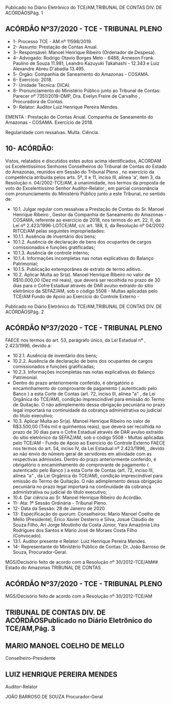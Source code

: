 Publicado  no  Diário  Eletrônico do TCE/AM,TRIBUNAL DE CONTAS DIV. DE ACÓRDÃOSPág. 1

## ACÓRDÃO Nº37/2020 - TCE - TRIBUNAL PLENO

- 1- Processo TCE - AM nº 11598/2019.
- 2- Assunto: Prestação de Contas Anual.
- 3- Responsável: Manoel Henrique Ribeiro (Ordenador de Despesa).
- 4- Advogado: Rodrigo Otavio Borges Melo - 6488, Anneson Frank Paulino de Souza 11.981,  Leandro  Kazuyuki  Takahashi  -  12.343  e  Luiz  Alexandre  Abreu  D'abadia  13.495.
- 5- Órgão: Companhia de Saneamento do Amazonas - COSAMA.
- 6- Exercício: 2018.
- 7- Unidade Técnica: DICAI.
- 8- Pronunciamento  do  Ministério  Público  junto  ao  Tribunal  de  Contas: Parecer  nº 7351/2019-DMP, Dra. Evelyn Freire de Carvalho , Procuradora de Contas.
- 9- Relator: Auditor Luiz Henrique Pereira Mendes.

EMENTA :  Prestação  de  Contas  Anual.  Companhia de Saneamento do Amazonas - COSAMA. Exercício de 2018.

Regularidade com ressalvas. Multa. Ciência.

## 10-  ACÓRDÃO:

Vistos, relatados e discutidos estes autos acima identificados, ACORDAM os Excelentíssimos Senhores Conselheiros do Tribunal de Contas do Estado do Amazonas, reunidos em Sessão do Tribunal Pleno , no exercício da competência atribuída pelos arts. 5º, II e 11, inciso III, alínea 'a', item 3, da Resolução n. 04/2002-TCE/AM, à unanimidade, nos  termos  da  proposta  de  voto  do  Excelentíssimo  Senhor  Auditor-Relator ,  em  parcial consonância com pronunciamento do Ministério Público junto a este Tribunal, no sentido de:

- 10.1. Julgar  regular  com  ressalvas a  Prestação  de  Contas  do Sr.  Manoel Henrique Ribeiro , Gestor da Companhia de Saneamento do Amazonas - COSAMA, referente ao exercício de 2018, nos termos do art. 22, II, da Lei nº 2.423/1996-LOTCE/AM, c/c art. 188, II, da Resolução nº 04/2002 RITCE/AM pelas seguintes impropriedades:
- 10.1.1. Ausência de inventário dos bens;
- 10.1.2. Ausência de declaração de bens dos ocupantes de cargos comissionados e funções gratificadas;
- 10.1.3. Ausência de controle interno;
- 10.1.4. Informações incompletas nas notas explicativas do Balanço Patrimonial;
- 10.1.5. Publicação extemporânea de extrato de termo aditivo.
- 10.2. Aplicar Multa ao Sr(a). Manoel  Henrique Ribeiro no valor de R$10.000,00 (Dez mil reais), que deverá ser recolhida no prazo de 30 dias para  o  Cofre  Estadual  através  de  DAR  avulso  extraído  do  sítio eletrônico  da  SEFAZ/AM,  sob  o  código  5508  -  Multas  aplicadas  pelo TCE/AM  Fundo de Apoio ao Exercício do Controle Externo -

Publicado  no  Diário  Eletrônico do TCE/AM,TRIBUNAL DE CONTAS DIV. DE ACÓRDÃOSPág. 2

## ACÓRDÃO Nº37/2020 - TCE - TRIBUNAL PLENO

FAECE nos  termos  do  art.  53,  parágrafo  único,  da  Lei  Estadual  nº , 2.423/1996, devido a:

- 10.2.1. Ausência de inventário dos bens;
- 10.2.2. Ausência de declaração de bens dos ocupantes de cargos comissionados e funções gratificadas;
- 10.2.3. Informações incompletas nas notas explicativas do Balanço Patrimonial.
- Dentro do prazo anteriormente conferido, é obrigatório o encaminhamento  do  comprovante  de  pagamento  ( autenticado pelo Banco )  a  esta  Corte  de  Contas  (art.  72,  inciso  III,  alínea  "a"  ,  da  Lei Orgânica do TCE/AM), condição imprescindível para emissão do Termo de Quitação. O não adimplemento dessa obrigação pecuniária no prazo legal importará na continuidade da cobrança administrativa ou judicial do título executivo;
- 10.3. Aplicar Multa ao Sr(a). Manoel  Henrique  Ribeiro no valor de R$3.500,00 (Três mil e quinhentos reais), que deverá ser recolhida no prazo de 30 dias para o Cofre Estadual através de DAR avulso extraído do sítio eletrônico da SEFAZ/AM, sob o código 5508 - Multas aplicadas pelo  TCE/AM  -  Fundo  de  Apoio  ao  Exercício  do  Controle  Externo  FAECE nos termos do art. 54, inciso IV, da Lei Estadual nº 2.423/1996, , devido ao não envio do número geral de servidores em atividade com as respectivas  admissões.  Dentro  do  prazo  anteriormente  conferido,  é obrigatório o encaminhamento do comprovante de pagamento ( autenticado  pelo  Banco )  a  esta  Corte  de  Contas  (art.  72,  inciso  III, alínea "a" , da Lei Orgânica do TCE/AM), condição imprescindível para emissão do Termo de Quitação. O não adimplemento dessa obrigação pecuniária no  prazo  legal importará na  continuidade  da  cobrança administrativa ou judicial do título executivo;
- 10.4. Dar ciência ao Sr. Manoel Henrique Ribeiro do Acórdão.
- 11-  Ata: 1ª Sessão Ordinária - Tribunal Pleno.
- 12-  Data da Sessão: 28 de Janeiro de 2020
- 13-  Especificação do quorum: Conselheiros: Mario Manoel Coelho de Mello (Presidente), Érico Xavier Desterro e Silva, Josué Cláudio de Souza Filho, Ari Jorge Moutinho da Costa Júnior, Yara Amazônia Lins Rodrigues dos Santos e Mário José de Moraes Costa Filho (Convocado).
- 13.1. Auditor presente e Relator: Luiz Henrique Pereira Mendes.
- 14-  Representante  do  Ministério  Público  de  Contas: Dr. João  Barroso  de  Souza, Procurador-Geral.

MGS/Decisório feito de acordo com a Resolução nº 30/2012-TCE/AM## Estado do Amazonas TRIBUNAL DE CONTAS

## ACÓRDÃO Nº37/2020 - TCE - TRIBUNAL PLENO

MGS/Decisório feito de acordo com a Resolução nº 30/2012-TCE/AM

## TRIBUNAL DE CONTAS DIV. DE ACÓRDÃOSPublicado  no  Diário  Eletrônico do TCE/AM,Pág. 3

## MARIO MANOEL COELHO DE MELLO

Conselheiro-Presidente

## LUIZ HENRIQUE PEREIRA MENDES

Auditor-Relator

JOÃO BARROSO DE SOUZA Procurador-Geral